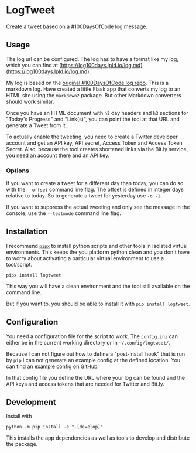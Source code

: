 # LogTweet

Create a tweet based on a #100DaysOfCode log message. 


## Usage
The log url can be configured. The log has to have a format like my log, which you can find at [https://log100days.lpld.io/log.md](https://log100days.lpld.io/log.md). 

My log is based on the [original #100DaysOfCode log repo](https://github.com/kallaway/100-days-of-code/blob/master/log.md). 
This is a markdown log. 
Have created a little Flask app that converts my log to an HTML site using the `markdown2` package. But other Markdown converters should work similar. 

Once you have an HTML document with `h2` day headers and `h3` sections for "Today's Progress" and "Link(s)", you can point the tool at that URL and generate a Tweet from it. 

To actually enable the tweeting, you need to create a Twitter developer account and get an API key, API secret, Access Token and Access Token Secret. 
Also, because the tool creates shortened links via the Bit.ly service, you need an account there and an API key.


### Options

If you want to create a tweet for a different day than today, you can do so with the `--offset` command line flag. 
The offset is defined in integer days relative to today. 
So to generate a tweet for yesterday use `-o -1`. 

If you want to suppress the actual tweeting and only see the message in the console, use the `--testmode` command line flag.

## Installation
I recommend [`pipx`](https://pipxproject.github.io/pipx/) to install python scripts and other tools in isolated virtual environments. This keeps the you platform python clean and you don't have to worry about activating a particular virtual environment to use a tool/script. 

```shell
pipx install logtweet
```

This way you will have a clean environment and the tool still available on the command line.

But if you want to, you should be able to install it with `pip install logtweet`.

## Configuration

You need a configuration file for the script to work. 
The `config.ini` can either be in the current working directory or in `~/.config/logtweet/`. 

Because I can not figure out how to define a "post-install hook" that is run by `pip` I can not generate an example config at the defined location. 
You can find an [example config on GitHub](https://github.com/tbrlpld/logtweet/blob/master/config.ini.example).

In that config file you define the URL where your log can be found and the API keys and access tokens that are needed for Twitter and Bit.ly.


## Development

Install with 
```shell
python -m pip install -e ".[develop]"
```

This installs the app dependencies as well as tools to develop and distribute the package.